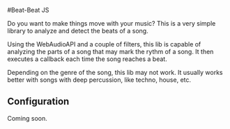 #Beat-Beat JS

Do you want to make things move with your music? This is a very simple library to analyze and detect the beats of a song.

Using the WebAudioAPI and a couple of filters, this lib is capable of analyzing the parts of a song that may mark the rythm of a song.
It then executes a callback each time the song reaches a beat.

Depending on the genre of the song, this lib may not work. It usually works better with songs with deep percussion, like techno, house, etc.

## Configuration

Coming soon.
